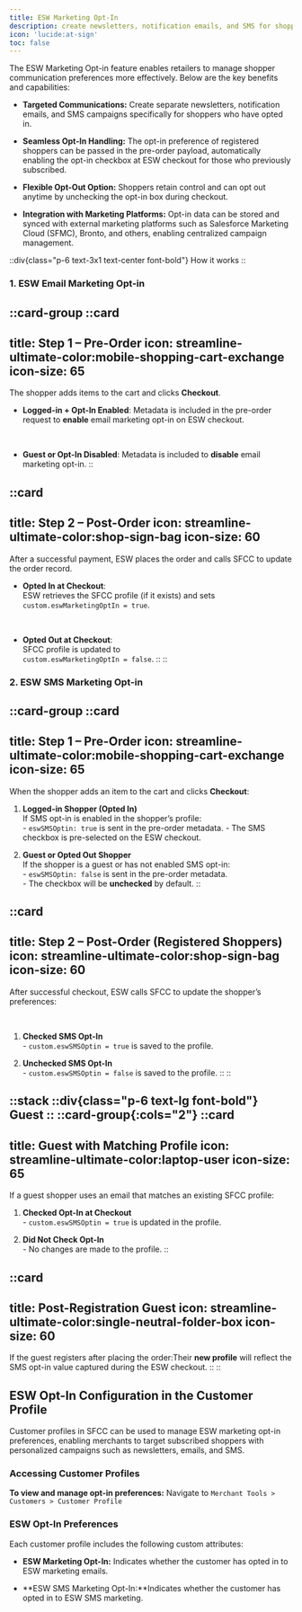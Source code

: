```yaml
---
title: ESW Marketing Opt-In
description: create newsletters, notification emails, and SMS for shoppers.
icon: 'lucide:at-sign'
toc: false
---
```


The ESW Marketing Opt-in feature enables retailers to manage shopper communication preferences more effectively. Below are the key benefits and capabilities:

- **Targeted Communications:** Create separate newsletters, notification emails, and SMS campaigns specifically for shoppers who have opted in.

- **Seamless Opt-In Handling:** The opt-in preference of registered shoppers can be passed in the pre-order payload, automatically enabling the opt-in checkbox at ESW checkout for those who previously subscribed.

- **Flexible Opt-Out Option:** Shoppers retain control and can opt out anytime by unchecking the opt-in box during checkout.

- **Integration with Marketing Platforms:** Opt-in data can be stored and synced with external marketing platforms such as Salesforce Marketing Cloud (SFMC), Bronto, and others, enabling centralized campaign management.

::div{class="p-6 text-3x1 text-center font-bold"}
  How it works
  ::

### 1. ESW Email Marketing Opt-in

::card-group
  ::card
  ---
  title: Step 1 – Pre-Order
  icon: streamline-ultimate-color:mobile-shopping-cart-exchange
  icon-size: 65
  ---
  The shopper adds items to the cart and clicks **Checkout**.
  
  - **Logged-in + Opt-In Enabled**: 
    Metadata is included in the pre-order request to **enable** email marketing opt-in on ESW checkout. 

    <br>
  
  - **Guest or Opt-In Disabled**: 
    Metadata is included to **disable** email marketing opt-in.
  ::

  ::card
  ---
  title: Step 2 – Post-Order
  icon: streamline-ultimate-color:shop-sign-bag
  icon-size: 60
  ---
  After a successful payment, ESW places the order and calls SFCC to update the order record. <br>

  - **Opted In at Checkout**:  
    ESW retrieves the SFCC profile (if it exists) and sets  
    `custom.eswMarketingOptIn = true`.

    <br>

  - **Opted Out at Checkout**:  
    SFCC profile is updated to  
    `custom.eswMarketingOptIn = false`.
  ::
::


### 2. ESW SMS Marketing Opt-in

::card-group
  ::card
  ---
  title: Step 1 – Pre-Order
  icon: streamline-ultimate-color:mobile-shopping-cart-exchange
  icon-size: 65
  ---
  When the shopper adds an item to the cart and clicks **Checkout**:

  1. **Logged-in Shopper (Opted In)**  
  If SMS opt-in is enabled in the shopper’s profile:  
    - `eswSMSOptin: true` is sent in the pre-order metadata. 
    - The SMS checkbox is pre-selected on the ESW checkout.


  2. **Guest or Opted Out Shopper**  
  If the shopper is a guest or has not enabled SMS opt-in:  
    - `eswSMSOptin: false` is sent in the pre-order metadata.  
    - The checkbox will be **unchecked** by default.
  ::

  ::card
  ---
  title: Step 2 – Post-Order (Registered Shoppers)
  icon: streamline-ultimate-color:shop-sign-bag
  icon-size: 60
  ---
  After successful checkout, ESW calls SFCC to update the shopper’s preferences:
  
  <br>

  1. **Checked SMS Opt-In**  
    - `custom.eswSMSOptin = true` is saved to the profile.


  2. **Unchecked SMS Opt-In**  
    - `custom.eswSMSOptin = false` is saved to the profile.
  ::
::

::stack
  ::div{class="p-6 text-lg font-bold"}
  Guest
  ::
  ::card-group{:cols="2"}
  ::card
  ---
  title: Guest with Matching Profile
  icon: streamline-ultimate-color:laptop-user
  icon-size: 65
  ---
  If a guest shopper uses an email that matches an existing SFCC profile:
  1. **Checked Opt-In at Checkout**  
    - `custom.eswSMSOptin = true` is updated in the profile.

  2. **Did Not Check Opt-In**  
    - No changes are made to the profile.
  ::

  ::card
  ---
  title: Post-Registration Guest
  icon: streamline-ultimate-color:single-neutral-folder-box
  icon-size: 60
  ---
  If the guest registers after placing the order:Their **new profile** will reflect the SMS opt-in value captured during the ESW checkout.
  ::
::

## ESW Opt-In Configuration in the Customer Profile

Customer profiles in SFCC can be used to manage ESW marketing opt-in preferences, enabling merchants to target subscribed shoppers with personalized campaigns such as newsletters, emails, and SMS.

### Accessing Customer Profiles

**To view and manage opt-in preferences:** Navigate to `Merchant Tools > Customers > Customer Profile`

### ESW Opt-In Preferences

Each customer profile includes the following custom attributes:

- **ESW Marketing Opt-In:** Indicates whether the customer has opted in to ESW marketing emails.

- **ESW SMS Marketing Opt-In:**Indicates whether the customer has opted in to ESW SMS marketing.